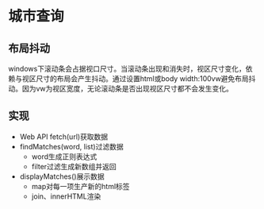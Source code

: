 # 城市查询

## 布局抖动

windows下滚动条会占据视口尺寸。当滚动条出现和消失时，视区尺寸变化，依赖与视区尺寸的布局会产生抖动。通过设置html或body width:100vw避免布局抖动。因为vw为视区宽度，无论滚动条是否出现视区尺寸都不会发生变化。

## 实现

- Web API fetch(url)获取数据
- findMatches(word, list)过滤数据
  - word生成正则表达式
  - filter过滤生成新数组并返回
- displayMatches()展示数据
  - map对每一项生产新的html标签
  - join、innerHTML渲染